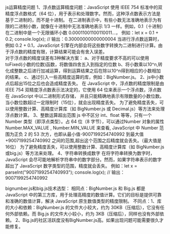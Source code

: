 ###
js运算精度问题
1、浮点数运算精度问题：JavaScript 使用 IEEE 754 标准中的双精度浮点数格式（64 位），用于表示和处理数字。然而，这种浮点数表示方法是基于二进制的，而不是十进制。
在二进制表示中，有些小数无法准确地表示为有限的二进制小数，就像在十进制中无法准确地表示 1/3 一样。例如，0.1（十进制）在二进制中是一个无限循环小数 0.00011001100110011...，
例如：let x = 0.1 + 0.2;
      console.log(x); // 输出：0.30000000000000004
当进行浮点数运算时，例如 0.2 + 0.1，JavaScript 引擎在内部会将这些数字转换为二进制进行计算。由于浮点数的精度有限，计算结果可能会有舍入误差。      
对于浮点数的精度误差有3种解决方案：
a、对于精度要求不高的可以使用toFixed(小数的位数)函数，将数值四舍五入到指定的位数
b、将小数乘以10^n,转化成整数之后进行加减运算，得到运算结果之后在除以10^n得到相应的小数相加的结果。
c、通过引入一些高精度运算的库，例如：BigNumber.js。
2、js中小数点后超出15位之后也会造成精度丢失。
在 JavaScript 中，浮点数的精度限制是由 IEEE 754 双精度浮点数表示法决定的，它使用 64 位来表示一个浮点数，浮点数在 JavaScript 中以二进制形式存储，
并且只能精确地表示有限数量的小数位数。当小数位数超过一定限制时（15位），就会出现精度丢失。
为了避免精度丢失，可以使用整数计算、高精度计算库（如 BigNumber.js 或 Decimal.js）等方法来处理浮点数计算。
3、整数运算超出范围
js 中不区分 int、float 等等，只有一个 Number 类型（即浮点类型）。占 64 位（8 字节），可以通过Number 对象的属性 Number.MAX_VALUE , Number.MIN_VALUE 来查看,
JavaScript 中 Number 范围为正负 2 的 53 次方，也即从最小值-9007199254740992 到最大值+9007199254740992 之间的范围,超出这个范围之后精度就会丢失。（最大值是16位）
为了避免精度丢失，可以使用整数计算、高精度计算库（如 BigNumber.js 或big.js）等方法来处理。
4、字符串转换成数字
在将字符串转换为数字时，JavaScript 会尽可能地解析字符串中的数字部分。然而，如果字符串表示的数字超出了 JavaScript 数字类型的范围，精度就会丢失。
例如：let x = parseInt("9007199254740993");
      console.log(x); // 输出：9007199254740992
      
bignumber.js和big.js技术选型：
相同点：BigNumber.js 和 Big.js 都是 JavaScript 中的第三方库，用于处理高精度的数值计算。它们的目标是提供可靠和准确的数值计算，解决 JavaScript 原生数值类型的精度限制。
不同点：1、库的大小和依赖：BigNumber.js 的文件大小较大，约为 30KB（压缩后），它没有任何外部依赖。而 Big.js 的文件大小较小，约为 3KB（压缩后），同样也没有外部依赖。
       2、Big.js的社区活跃度没有BigNumber.js高。如果出现问题可能需要很久才能修复。